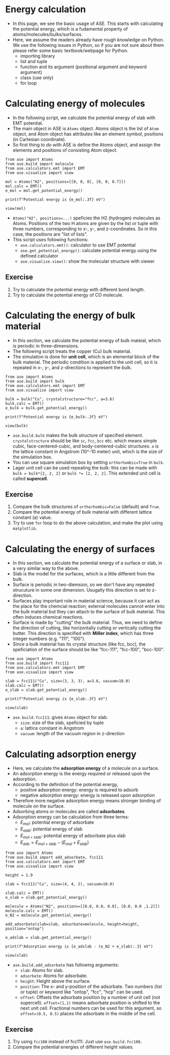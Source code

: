 # Energy calculation
* In this page, we see the basic usage of ASE. This starts with calculating the potential energy, which is a fudamental property of atoms/molecules/bulks/surfaces.
* Here, we assume the readers already have rough knowledge on Python. We use the following issues in Python, so if you are not sure about them please refer some basic textbook/webpage for Python.
    + importing library
    + list and tuple
    + function and its argument (positional argument and keyword argument)
    + class (use only)
    + for loop

# Calculating energy of molecules
* In the following script, we calculate the potential energy of slab with EMT potential.
* The main object in ASE is `Atoms` object. Atoms object is the list of `Atom` object, and Atom object has attributes like an element symbol, positions (in Cartesian coordinate).
* So first thing to do with ASE is define the Atoms object, and assign the elements and positions of consisting Atom object.

```python{cmd}
from ase import Atoms
from ase.build import molecule
from ase.calculators.emt import EMT
from ase.visualize import view

mol = Atoms("H2", positions=[[0, 0, 0], [0, 0, 0.7]])
mol.calc = EMT()
e_mol = mol.get_potential_energy()

print(f"Potential energy is {e_mol:.3f} eV")

view(mol)
```
* `Atoms("H2", positions=...)` speficies the H2 (hydrogen) molecules as Atoms. Positions of the two H atoms are given by the list or tuple with three numbers, corresponding to x-, y-, and z-coordinates. So in this case, the positions are "list of lists".
* This script uses following functions:
    + `ase.calculators.emt()`: calculator to use EMT potential
    + `ase.get_potential_energy()`: calculate potential energy using the defined calculator
    + `ase.visualize.view()`: show the molecular structure with viewer

## Exercise
1. Try to calculate the potential energy with different bond length.
2. Try to calculate the potential energy of CO molecule.

# Calculating the energy of bulk material
* In this section, we calculate the potential energy of bulk mateial, which is periodic in three-dimensions.
* The following script treats the copper (Cu) bulk material.
* The simulation is done for **unit cell**, which is an elemental block of the bulk material. The periodic condition is applied to the unit cell, so it is repeated in x-, y-, and z-directions to represent the bulk.
```python{cmd}
from ase import Atoms
from ase.build import bulk
from ase.calculators.emt import EMT
from ase.visualize import view

bulk = bulk("Cu", crystalstructure="fcc", a=3.6)
bulk.calc = EMT()
e_bulk = bulk.get_potential_energy()

print(f"Potential energy is {e_bulk:.3f} eV")

view(bulk)
```
* `ase.build.bulk` makes the bulk structure of specified element. `crystalstructure` should be like `sc`, `fcc`, `bcc` etc. which means simple cubic, face-centered-cubic, and body-centered-cubic structures. `a` is the lattice constant in Angstrom (10^-10 meter) unit, which is the size of the simulation box.
* You can use square simulation box by setting `orthorhombic=True` in `bulk`.
* Lager unit cell can be used repeating the bulk: this can be made with `bulk = bulk*[2, 2, 2]` or `bulk *= [2, 2, 2]`. This extended unit cell is called **supercell**.

## Exercise
1. Compare the bulk structures of `orthorhombic=False` (default) and `True`.
2. Compare the potential energy of bulk material with different lattice constant (a) value.
3. Try to use `for` loop to do the above calculation, and make the plot using `matplotlib`.

# Calculating the energy of surfaces
* In this section, we calculate the potential energy of a surface or slab, in a very similar way to the above.
* Slab is the model for the surfaces, which is a little different from the bulk.
* Surface is periodic in two-diemsion, so we don't have any repeated strucuture in some one dimension. Usugally this direction is set to z-direction.
* Surfaces play important role in material science, because it can act as the place for the chemcial reaction; external molecules cannot enter into the bulk material but they can attach to the surface of bulk material. This often induces chemical reactions.
* Surface is made by "cutting" the bulk material. Thus, we need to define the direction of cutting, like horizontally cutting or vertically cutting the butter. This direction is specified with **Miller index**, which has three integer numbers (e.g. "111", "100").
* Since a bulk material has its crystal structure (like fcc, bcc), the speficiation of the surface should be like "fcc-111", "fcc-100", "bcc-100".

```python{cmd}
from ase import Atoms
from ase.build import fcc111
from ase.calculators.emt import EMT
from ase.visualize import view

slab = fcc111("Cu", size=(3, 3, 3), a=3.6, vacuum=10.0)
slab.calc = EMT()
e_slab = slab.get_potential_energy()

print(f"Potential energy is {e_slab:.3f} eV")

view(slab)
```
* `ase.build.fcc111`: gives `Atoms` object for slab.
    + `size`: size of the slab, speficied by tuple
    + `a`: lattice constant in Angstrom
    + `vacuum`: length of the vacuum region in z-direction

# Calculating adsorption energy
* Here, we calculate the **adsorption energy** of a molecule on a surface.
* An adsorption energy is the energy required or released upon the adsorption.
* According to the definition of the potential energy,
    + positive adsorption energy: energy is required to adsorb
    + negative adsorption energy: energy is released upon adsorption
* Therefore more negative adsorption energy means stronger binding of molecule on the surface.
* Adsorbing atoms or molecules are called **adsorbates**.
* Adsorption energy can be calculation from three terms:
    + $E_{mol}$: potential energy of adsorbate
    + $E_{slab}$: potential energy of slab
    + $E_{mol+slab}$: potential energy of adsorbate plus slab
    + $E_{ads} = E_{mol+slab} - (E_{mol} + E_{slab})$

```python{cmd}
from ase import Atoms
from ase.build import add_adsorbate, fcc111
from ase.calculators.emt import EMT
from ase.visualize import view

height = 1.9

slab = fcc111("Cu", size=(4, 4, 2), vacuum=10.0)

slab.calc = EMT()
e_slab = slab.get_potential_energy()

molecule = Atoms("N2", positions=[[0.0, 0.0, 0.0], [0.0, 0.0 ,1.2]])
molecule.calc = EMT()
e_N2 = molecule.get_potential_energy()

add_adsorbate(slab=slab, adsorbate=molecule, height=height, position="ontop")

e_adslab = slab.get_potential_energy()

print(f"Adsorption energy is {e_adslab - (e_N2 + e_slab):.3} eV")

view(slab)
```
* `ase.build.add_adsorbate` has following arguments:
    + `slab`: Atoms for slab.
    + `adsorbate`: Atoms for adsorbate.
    + `height`: Height above the surface.
    + `position`: The x- and y-position of the adsorbate. Two numbers (list or tuple) or keyword like "ontop", "fcc", "hcp" can be used.
    + `offset`: Offsets the adsorbate position by a number of unit cell (not supercell). `offset=(1,1)` means adsorbate position is shifted to the next unit cell. Fractional numbers can be used for this argument, so `offset=(0.5, 0.5)` places the adsorbate in the middle of the cell.

## Exercise
1. Try using `fcc100` instead of fcc111. Just use `ase.build.fcc100`.
2. Compare the potential energies of different height values.